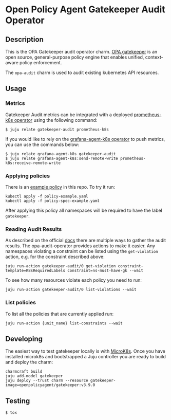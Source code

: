 # Open Policy Agent Gatekeeper Audit Operator
## Description

This is the OPA Gatekeeper audit operator charm.
[OPA gatekeeper](https://open-policy-agent.github.io/gatekeeper/website/docs/)
is an open source, general-purpose policy engine that enables unified,
context-aware policy enforcement.

The `opa-audit` charm is used to audit existing kubernetes API resources.

## Usage
### Metrics
Gatekeeper Audit metrics can be integrated with a deployed
[prometheus-k8s operator](https://charmhub.io/prometheus-k8s) using the following command:
```commandline
$ juju relate gatekeeper-audit prometheus-k8s
```

If you would like to rely on the [grafana-agent-k8s operator](https://charmhub.io/grafana-agent-k8s) to push metrics,
you can use the commands below:
```commandline
$ juju relate grafana-agent-k8s gatekeeper-audit
$ juju relate grafana-agent-k8s:send-remote-write prometheus-k8s:receive-remote-write
```

### Applying policies
There is an [example policy](docs) in this repo. To try it run:
```commandline
kubectl apply -f policy-example.yaml
kubectl apply -f policy-spec-example.yaml
```
After applying this policy all namespaces will be required to have the label `gatekeeper`.

### Reading Audit Results
As described on the official [docs](https://open-policy-agent.github.io/gatekeeper/website/docs/audit)
there are multiple ways to gather the audit results. The opa-audit-operator provides actions
to make it easier.
Any namespaces violating a constraint can be listed using the `get-violation` action, e.g. for the constraint described above:
```
juju run-action gatekeeper-audit/0 get-violation constraint-template=K8sRequiredLabels constraint=ns-must-have-gk --wait
```

To see how many resources violate each policy you need to run:
```
juju run-action gatekeeper-audit/0 list-violations --wait
```

### List policies
To list all the policies that are currently applied run:
```
juju run-action {unit_name} list-constraints --wait
```

## Developing
The easiest way to test gatekeeper locally is with [MicroK8s](https://microk8s.io/).
Once you have installed microk8s and bootstrapped a Juju controller you are ready to
build and deploy the charm:

```commandline
charmcraft build
juju add-model gatekeeper
juju deploy --trust charm --resource gatekeeper-image=openpolicyagent/gatekeeper:v3.9.0
```

## Testing

```commandline
$ tox
```

